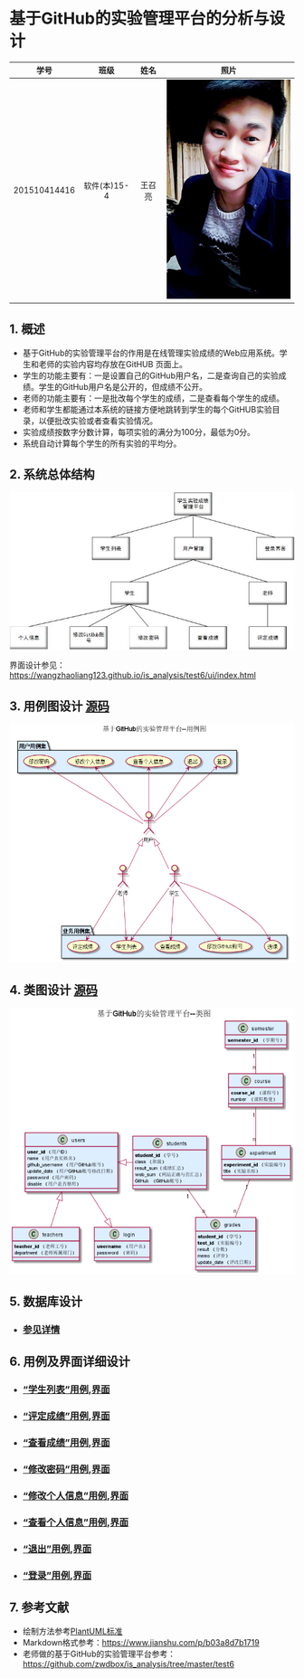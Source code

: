 # 基于GitHub的实验管理平台的分析与设计
|    学号  |   班级    |    姓名  |   照片     |
|:--------:|:--------: | :----------: | :-------:|
|201510414416|软件(本)15-4|王召亮 |![](./01.jpg '666')|

## 1. 概述
- 基于GitHub的实验管理平台的作用是在线管理实验成绩的Web应用系统。学生和老师的实验内容均存放在GitHUB
页面上。
- 学生的功能主要有：一是设置自己的GitHub用户名，二是查询自己的实验成绩。学生的GitHub用户名是公开的，但成绩不公开。
- 老师的功能主要有：一是批改每个学生的成绩，二是查看每个学生的成绩。
- 老师和学生都能通过本系统的链接方便地跳转到学生的每个GitHUB实验目录，以便批改实验或者查看实验情况。
- 实验成绩按数字分数计算，每项实验的满分为100分，最低为0分。
- 系统自动计算每个学生的所有实验的平均分。
    
## 2. 系统总体结构
![](./src/systemStruct.jpg '系统总体结构图')

界面设计参见：https://wangzhaoliang123.github.io/is_analysis/test6/ui/index.html
    
## 3. 用例图设计 [源码](./src/UseCase.puml)
![](./src/UseCase.png)

## 4. 类图设计 [源码](./src/class.puml)
![](./src/class.png)

## 5. 数据库设计 
- ### [参见详情](./dataBaseDesign.md)
     
## 6. 用例及界面详细设计
    
- ### [“学生列表”用例](./useCase/学生列表.md),[界面](https://wangzhaoliang123.github.io/is_analysis/test6/ui/index.html)
- ### [“评定成绩”用例](./useCase/评定成绩.md),[界面](https://wangzhaoliang123.github.io/is_analysis/test6/ui/evaluationresults.html)
- ### [“查看成绩”用例](./useCase/查看成绩.md),[界面](https://wangzhaoliang123.github.io/is_analysis/test6/ui/listscore.html)
- ### [“修改密码”用例](./useCase/修改密码.md),[界面](https://wangzhaoliang123.github.io/is_analysis/test6/ui/changepassword.html)
- ### [“修改个人信息”用例](./useCase/修改个人信息.md),[界面](https://wangzhaoliang123.github.io/is_analysis/test6/ui/changeinfo.html)
- ### [“查看个人信息”用例](./useCase/查看个人信息.md),[界面](https://wangzhaoliang123.github.io/is_analysis/test6/ui/personinfo.html)
- ### [“退出”用例](./useCase/退出.md),[界面](https://wangzhaoliang123.github.io/is_analysis/test6/ui/haslogin.html)
- ### [“登录”用例](./useCase/登录.md),[界面](https://wangzhaoliang123.github.io/is_analysis/test6/ui/login.html)

## 7. 参考文献
- 绘制方法参考[PlantUML标准](http://plantuml.com)
- Markdown格式参考：https://www.jianshu.com/p/b03a8d7b1719
- 老师做的基于GitHub的实验管理平台参考：https://github.com/zwdbox/is_analysis/tree/master/test6
